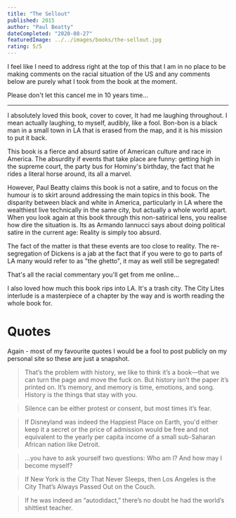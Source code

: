 ```yaml
---
title: "The Sellout"
published: 2015
author: "Paul Beatty"
dateCompleted: "2020-08-27"
featuredImage: ../../images/books/the-sellout.jpg
rating: 5/5
---
```


I feel like I need to address right at the top of this that I am in no place
to be making comments on the racial situation of the US and any comments below
are purely what I took from the book at the moment.

Please don't let this cancel me in 10 years time...

---

I absolutely loved this book, cover to cover, It had me laughing throughout.
I mean actually laughing, to myself, audibly, like a fool. Bon-bon is a black
man in a small town in LA that is erased from the map, and it is his mission
to put it back.

This book is a fierce and absurd satire of American culture and race in
America. The absurdity if events that take place are funny: getting high in the
supreme court, the party bus for Hominy's birthday, the fact that he rides a
literal horse around, its all a marvel.

However, Paul Beatty claims this book is not a satire, and to focus on the
humour is to skirt around addressing the main topics in this book. The disparity
between black and white in America, particularly in LA where the wealthiest live
technically in the same city, but actually a whole world apart. When you look
again at this book through this non-satirical lens, you realise how dire the
situation is. Its as Armando Iannucci says about doing political satire in the
current age: Reality is simply too absurd.

The fact of the matter is that these events are too close to reality. The
re-segregation of Dickens is a jab at the fact that if you were to go to parts of
LA many would refer to as "the ghetto", it may as well still be segregated!

That's all the racial commentary you'll get from me online...

I also loved how much this book rips into LA. It's a trash city. The City Lites
interlude is a masterpiece of a chapter by the way and is worth reading the
whole book for.

# Quotes
Again - most of my favourite quotes I would be a fool to post publicly on my
personal site so these are just a snapshot.

> That’s the problem with history, we like to think it’s a book—that we can
> turn the page and move the fuck on. But history isn’t the paper it’s printed
> on. It’s memory, and memory is time, emotions, and song. History is the things
> that stay with you.


> Silence can be either protest or consent, but most times it’s fear.

> If Disneyland was indeed the Happiest Place on Earth, you'd either keep it a
> secret or the price of admission would be free and not equivalent to the
> yearly per capita income of a small sub-Saharan African nation like Detroit.

> ...you have to ask yourself two questions: Who am I? And how may I become
> myself?


> If New York is the City That Never Sleeps, then Los Angeles is the City
> That’s Always Passed Out on the Couch.


> If he was indeed an “autodidact,” there’s no doubt he had the world’s
> shittiest teacher.


